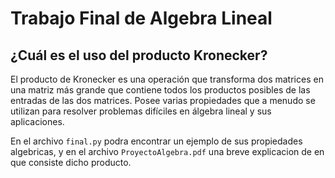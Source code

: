 # Trabajo Final de Algebra Lineal
## ¿Cuál es el uso del producto Kronecker?
El producto de Kronecker es una operación que transforma dos matrices en una matriz más grande que contiene todos los productos posibles de las entradas de las dos matrices. Posee varias propiedades que a menudo se utilizan para resolver problemas difíciles en álgebra lineal y sus aplicaciones.

En el archivo `final.py` podra encontrar un ejemplo de sus propiedades algebricas, y en el archivo `ProyectoAlgebra.pdf` una breve explicacion de en que consiste dicho producto.
